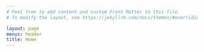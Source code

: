 ```yaml
---
# Feel free to add content and custom Front Matter to this file.
# To modify the layout, see https://jekyllrb.com/docs/themes/#overriding-theme-defaults

layout: page
menus: header
title: Home
---
```

